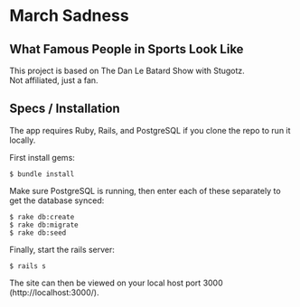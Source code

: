# March Sadness
## What Famous People in Sports Look Like
This project is based on The Dan Le Batard Show with Stugotz.  
Not affiliated, just a fan.

## Specs / Installation
The app requires Ruby, Rails, and PostgreSQL if you clone the repo to run it locally.

First install gems:
```
$ bundle install
```
Make sure PostgreSQL is running, then enter each of these separately to get the database synced:
```
$ rake db:create
$ rake db:migrate
$ rake db:seed
```
Finally, start the rails server:
```
$ rails s
```
The site can then be viewed on your local host port 3000 (http://localhost:3000/).
